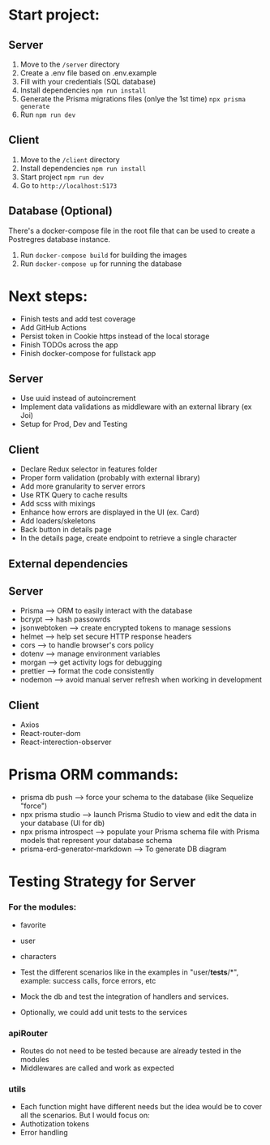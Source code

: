 # Start project:

## Server

1. Move to the `/server` directory
2. Create a .env file based on .env.example
3. Fill with your credentials (SQL database)
4. Install dependencies `npm run install`
5. Generate the Prisma migrations files (onlye the 1st time) `npx prisma generate`
6. Run `npm run dev`

## Client

1. Move to the `/client` directory
2. Install dependencies `npm run install`
3. Start project `npm run dev`
4. Go to `http://localhost:5173`

## Database (Optional)

There's a docker-compose file in the root file that can be used to create a Postregres database instance.

1. Run `docker-compose build` for building the images
2. Run `docker-compose up` for running the database

# Next steps:

- Finish tests and add test coverage
- Add GitHub Actions
- Persist token in Cookie https instead of the local storage
- Finish TODOs across the app
- Finish docker-compose for fullstack app

## Server

- Use uuid instead of autoincrement
- Implement data validations as middleware with an external library (ex Joi)
- Setup for Prod, Dev and Testing

## Client

- Declare Redux selector in features folder
- Proper form validation (probably with external library)
- Add more granularity to server errors
- Use RTK Query to cache results
- Add scss with mixings
- Enhance how errors are displayed in the UI (ex. Card)
- Add loaders/skeletons
- Back button in details page
- In the details page, create endpoint to retrieve a single character

## External dependencies

## Server

- Prisma --> ORM to easily interact with the database
- bcrypt --> hash passowrds
- jsonwebtoken --> create encrypted tokens to manage sessions
- helmet --> help set secure HTTP response headers
- cors --> to handle browser's cors policy
- dotenv --> manage environment variables
- morgan --> get activity logs for debugging
- prettier --> format the code consistently
- nodemon --> avoid manual server refresh when working in development

## Client

- Axios
- React-router-dom
- React-interection-observer

# Prisma ORM commands:

- prisma db push --> force your schema to the database (like Sequelize "force")
- npx prisma studio --> launch Prisma Studio to view and edit the data in your database (UI for db)
- npx prisma introspect --> populate your Prisma schema file with Prisma models that represent your database schema
- prisma-erd-generator-markdown --> To generate DB diagram

# Testing Strategy for Server

### For the modules:

- favorite
- user
- characters

- Test the different scenarios like in the examples in "user/**tests**/\*", example: success calls, force errors, etc
- Mock the db and test the integration of handlers and services.
- Optionally, we could add unit tests to the services

### apiRouter

- Routes do not need to be tested because are already tested in the modules
- Middlewares are called and work as expected

### utils

- Each function might have different needs but the idea would be to cover all the scenarios. But I would focus on:
- Authotization tokens
- Error handling
